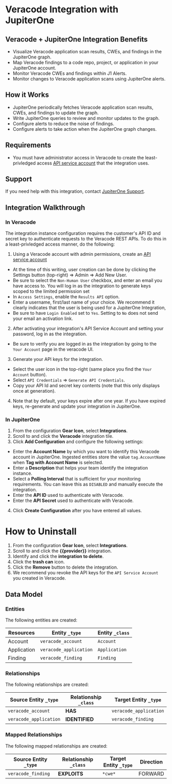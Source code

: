 # Veracode Integration with JupiterOne

## Veracode + JupiterOne Integration Benefits

*   Visualize Veracode application scan results, CWEs, and findings in the
    JupiterOne graph.
*   Map Veracode findings to a code repo, project, or application in your
    JupiterOne account.
*   Monitor Veracode CWEs and findings within J1 Alerts.
*   Monitor changes to Veracode application scans using JupiterOne alerts.

## How it Works

*   JupiterOne periodically fetches Veracode application scan results, CWEs, and
    findings to update the graph.
*   Write JupiterOne queries to review and monitor updates to the graph.
*   Configure alerts to reduce the noise of findings.
*   Configure alerts to take action when the JupiterOne graph changes.

## Requirements

*   You must have administrator access in Veracode to create the least-privledged
    access
    [API service account](https://docs.veracode.com/r/c_about_veracode_accounts)
    that the integration uses.

## Support

If you need help with this integration, contact
[JupiterOne Support](https://support.jupiterone.io).

## Integration Walkthrough

### In Veracode

The integration instance configuration requires the customer's API ID and secret
key to authenticate requests to the Veracode REST APIs. To do this in a
least-privledged access manner, do the following:

1.  Using a Veracode account with admin permissions, create an
    [API service account](https://docs.veracode.com/r/c_about_veracode_accounts)

*   At the time of this writing, user creation can be done by clicking the
    Settings button (top-right) => Admin => Add New User.
*   Be sure to select the `Non-Human User` checkbox, and enter an email you have
    access to. You will log in as the integration to generate keys scoped to the
    limited permission set
*   In `Access Settings`, enable the `Results API` option.
*   Enter a username, first/last name of your choice. We recommend it clearly
    indicates that the user is being used for a JupiterOne Integration,
*   Be sure to have `Login Enabled` set to `Yes`. Setting to `No` does not send
    your email an activation link.

2.  After activating your integration's API Service Account and setting your
    password, log in as the integration.

*   Be sure to verify you are logged in as the integration by going to the
    `Your Account` page in the veracode UI.

3.  Generate your API keys for the integration.

*   Select the user icon in the top-right (same place you find the `Your Account`
    button).
*   Select `API Credentials` => `Generate API Credentials`.
*   Copy your API Id and secret key contents (note that this only displays once at
    generation).

4.  Note that by default, your keys expire after one year. If you have expired
    keys, re-generate and update your integration in JupiterOne.

### In JupiterOne

1.  From the configuration **Gear Icon**, select **Integrations**.
2.  Scroll to and click the **Veracode** integration tile.
3.  Click **Add Configuration** and configure the following settings:

*   Enter the **Account Name** by which you want to identify this Veracode account
    in JupiterOne. Ingested entities store the value `tag.AccountName` when **Tag
    with Account Name** is selected.
*   Enter a **Description** that helps your team identify the integration
    instance.
*   Select a **Polling Interval** that is sufficient for your monitoring
    requirements. You can leave this as `DISABLED` and manually execute the
    integration.
*   Enter the **API ID** used to authenticate with Veracode.
*   Enter the **API Secret** used to authenticate with Veracode.

4.  Click **Create Configuration** after you have entered all values.

# How to Uninstall

1.  From the configuration **Gear Icon**, select **Integrations**.
2.  Scroll to and click the **{{provider}}** integration.
3.  Identify and click the **integration to delete**.
4.  Click the **trash can** icon.
5.  Click the **Remove** button to delete the integration.
6.  We recommend you revoke the API keys for the `API Service Account` you
    created in Veracode.

<!-- {J1_DOCUMENTATION_MARKER_START} -->

<!--
********************************************************************************
NOTE: ALL OF THE FOLLOWING DOCUMENTATION IS GENERATED USING THE
"j1-integration document" COMMAND. DO NOT EDIT BY HAND! PLEASE SEE THE DEVELOPER
DOCUMENTATION FOR USAGE INFORMATION:

https://github.com/JupiterOne/sdk/blob/main/docs/integrations/development.md
********************************************************************************
-->

## Data Model

### Entities

The following entities are created:

| Resources   | Entity `_type`         | Entity `_class` |
| ----------- | ---------------------- | --------------- |
| Account     | `veracode_account`     | `Account`       |
| Application | `veracode_application` | `Application`   |
| Finding     | `veracode_finding`     | `Finding`       |

### Relationships

The following relationships are created:

| Source Entity `_type`  | Relationship `_class` | Target Entity `_type`  |
| ---------------------- | --------------------- | ---------------------- |
| `veracode_account`     | **HAS**               | `veracode_application` |
| `veracode_application` | **IDENTIFIED**        | `veracode_finding`     |

### Mapped Relationships

The following mapped relationships are created:

| Source Entity `_type` | Relationship `_class` | Target Entity `_type` | Direction |
| --------------------- | --------------------- | --------------------- | --------- |
| `veracode_finding`    | **EXPLOITS**          | `*cwe*`               | FORWARD   |

<!--
********************************************************************************
END OF GENERATED DOCUMENTATION AFTER BELOW MARKER
********************************************************************************
-->

<!-- {J1_DOCUMENTATION_MARKER_END} -->
 
<!--  jupiterOneDocVersion=2-1-0 -->